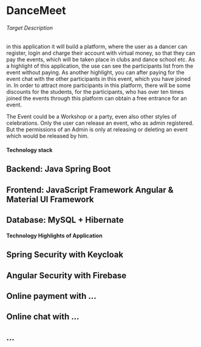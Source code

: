 # DanceMeet

###### Target Description ######
in this application it will build a platform, where the user as a dancer can 
register, login and charge their account with virtual money, so that they can
pay the events, which will be taken place in clubs and dance school etc. As a
highlight of this application, the use can see the participants list from the 
event without paying. As another highlight, you can after paying for the event 
chat with the other participants in this event, which you have joined in. In 
order to attract more participants in this platform, there will be some discounts
for the students, for the participants, who has over ten times joined the events 
through this platform can obtain a free entrance for an event.

The Event could be a Workshop or a party, even also other styles of celebrations.
Only the user can release an event, who as admin registered. But the permissions 
of an Admin is only at releasing or deleting an event which would be released by
him. 

#### Technology stack #####
## Backend: Java Spring Boot
## Frontend: JavaScript Framework Angular & Material UI Framework
## Database: MySQL + Hibernate


#### Technology Highlights of Application ####
## Spring Security with Keycloak  
## Angular Security with Firebase
## Online payment with ...
## Online chat with ... 
## ... 




